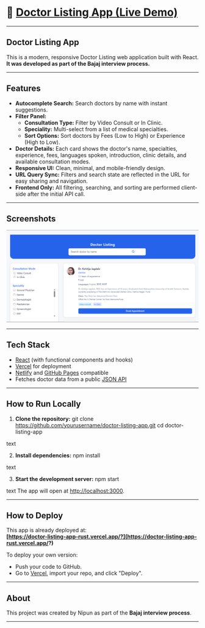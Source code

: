 # 🚀 [Doctor Listing App (Live Demo)](https://doctor-listing-app-rust.vercel.app/?)

---

## Doctor Listing App

This is a modern, responsive Doctor Listing web application built with React.  
**It was developed as part of the Bajaj interview process.**

---

## Features

- **Autocomplete Search:** Search doctors by name with instant suggestions.
- **Filter Panel:**
  - **Consultation Type:** Filter by Video Consult or In Clinic.
  - **Speciality:** Multi-select from a list of medical specialties.
  - **Sort Options:** Sort doctors by Fees (Low to High) or Experience (High to Low).
- **Doctor Details:** Each card shows the doctor's name, specialties, experience, fees, languages spoken, introduction, clinic details, and available consultation modes.
- **Responsive UI:** Clean, minimal, and mobile-friendly design.
- **URL Query Sync:** Filters and search state are reflected in the URL for easy sharing and navigation.
- **Frontend Only:** All filtering, searching, and sorting are performed client-side after the initial API call.

---

## Screenshots

![Filter Panel Screenshot](webpageimage.png)

---

## Tech Stack

- [React](https://reactjs.org/) (with functional components and hooks)
- [Vercel](https://vercel.com/) for deployment
- [Netlify](https://www.netlify.com/) and [GitHub Pages](https://pages.github.com/) compatible
- Fetches doctor data from a public [JSON API](https://srijandubey.github.io/campus-api-mock/SRM-C1-25.json)

---

## How to Run Locally

1. **Clone the repository:**
git clone https://github.com/yourusername/doctor-listing-app.git
cd doctor-listing-app

text

2. **Install dependencies:**
npm install

text

3. **Start the development server:**
npm start

text
The app will open at [http://localhost:3000](http://localhost:3000).

---

## How to Deploy

This app is already deployed at:  
**[https://doctor-listing-app-rust.vercel.app/?](https://doctor-listing-app-rust.vercel.app/?)**

To deploy your own version:
- Push your code to GitHub.
- Go to [Vercel](https://vercel.com/), import your repo, and click "Deploy".

---

## About

This project was created by Nipun as part of the **Bajaj interview process**.

---
